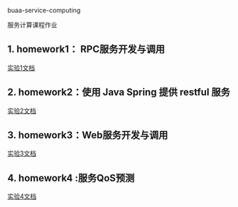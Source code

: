 buaa-service-computing

服务计算课程作业

## 1. homework1： RPC服务开发与调用

[实验1文档](homework1/README.MD)

## 2. homework2：使用 Java Spring 提供 restful 服务

[实验2文档](https://github.com/Jinghao-coding/buaa-service-computing/blob/0e816b51943510651317885430410c7e682a5b38/homework2/homework2.md)

## 3. homework3：Web服务开发与调用

[实验3文档](homework3\homework3.md)

## 4. homework4 :服务QoS预测

[实验4文档](homework4\homework4.md)
